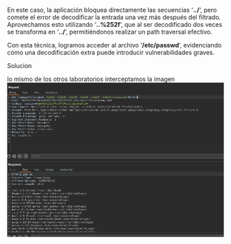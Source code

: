 En este caso, la aplicación bloquea directamente las secuencias ‘**../**‘, pero comete el error de decodificar la entrada una vez más después del filtrado. Aprovechamos esto utilizando ‘**..%252f**‘, que al ser decodificado dos veces se transforma en ‘**../**‘, permitiéndonos realizar un path traversal efectivo.

Con esta técnica, logramos acceder al archivo ‘**/etc/passwd**‘, evidenciando cómo una decodificación extra puede introducir vulnerabilidades graves.

Solucion

lo mismo de los otros laboratorios interceptamos la imagen
![Pasted_image_20250814222805.png](/Imagenes/Pasted_image_20250814222805.png)
